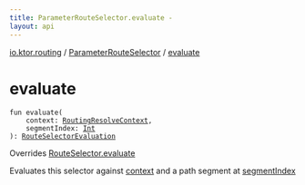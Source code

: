 ```yaml
---
title: ParameterRouteSelector.evaluate - 
layout: api
---
```


<div class='api-docs-breadcrumbs'><a href="../index.html">io.ktor.routing</a> / <a href="index.html">ParameterRouteSelector</a> / <a href="./evaluate.html">evaluate</a></div>

# evaluate

<div class="signature"><code><span class="keyword">fun </span><span class="identifier">evaluate</span><span class="symbol">(</span><br/>&nbsp;&nbsp;&nbsp;&nbsp;<span class="parameterName" id="io.ktor.routing.ParameterRouteSelector$evaluate(io.ktor.routing.RoutingResolveContext, kotlin.Int)/context">context</span><span class="symbol">:</span>&nbsp;<a href="../-routing-resolve-context/index.html"><span class="identifier">RoutingResolveContext</span></a><span class="symbol">, </span><br/>&nbsp;&nbsp;&nbsp;&nbsp;<span class="parameterName" id="io.ktor.routing.ParameterRouteSelector$evaluate(io.ktor.routing.RoutingResolveContext, kotlin.Int)/segmentIndex">segmentIndex</span><span class="symbol">:</span>&nbsp;<a href="https://kotlinlang.org/api/latest/jvm/stdlib/kotlin/-int/index.html"><span class="identifier">Int</span></a><br/><span class="symbol">)</span><span class="symbol">: </span><a href="../-route-selector-evaluation/index.html"><span class="identifier">RouteSelectorEvaluation</span></a></code></div>

Overrides <a href="../-route-selector/evaluate.html">RouteSelector.evaluate</a>

Evaluates this selector against <a href="evaluate.html#io.ktor.routing.ParameterRouteSelector$evaluate(io.ktor.routing.RoutingResolveContext, kotlin.Int)/context">context</a> and a path segment at <a href="evaluate.html#io.ktor.routing.ParameterRouteSelector$evaluate(io.ktor.routing.RoutingResolveContext, kotlin.Int)/segmentIndex">segmentIndex</a>

